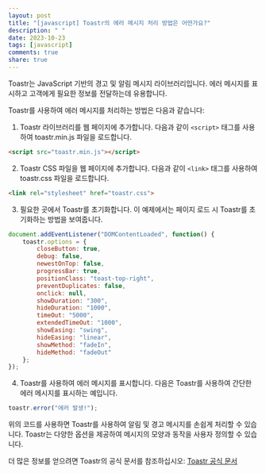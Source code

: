 ```yaml
---
layout: post
title: "[javascript] Toastr의 에러 메시지 처리 방법은 어떤가요?"
description: " "
date: 2023-10-23
tags: [javascript]
comments: true
share: true
---
```


Toastr는 JavaScript 기반의 경고 및 알림 메시지 라이브러리입니다. 에러 메시지를 표시하고 고객에게 필요한 정보를 전달하는데 유용합니다.

Toastr를 사용하여 에러 메시지를 처리하는 방법은 다음과 같습니다:

1. Toastr 라이브러리를 웹 페이지에 추가합니다. 다음과 같이 `<script>` 태그를 사용하여 toastr.min.js 파일을 로드합니다.

```html
<script src="toastr.min.js"></script>
```

2. Toastr CSS 파일을 웹 페이지에 추가합니다. 다음과 같이 `<link>` 태그를 사용하여 toastr.css 파일을 로드합니다.

```html
<link rel="stylesheet" href="toastr.css">
```

3. 필요한 곳에서 Toastr를 초기화합니다. 이 예제에서는 페이지 로드 시 Toastr를 초기화하는 방법을 보여줍니다.

```javascript
document.addEventListener("DOMContentLoaded", function() {
    toastr.options = {
        closeButton: true,
        debug: false,
        newestOnTop: false,
        progressBar: true,
        positionClass: "toast-top-right",
        preventDuplicates: false,
        onclick: null,
        showDuration: "300",
        hideDuration: "1000",
        timeOut: "5000",
        extendedTimeOut: "1000",
        showEasing: "swing",
        hideEasing: "linear",
        showMethod: "fadeIn",
        hideMethod: "fadeOut"
    };
});
```

4. Toastr를 사용하여 에러 메시지를 표시합니다. 다음은 Toastr를 사용하여 간단한 에러 메시지를 표시하는 예입니다.

```javascript
toastr.error("에러 발생!");
```

위의 코드를 사용하면 Toastr를 사용하여 알림 및 경고 메시지를 손쉽게 처리할 수 있습니다. Toastr는 다양한 옵션을 제공하여 메시지의 모양과 동작을 사용자 정의할 수 있습니다.

더 많은 정보를 얻으려면 Toastr의 공식 문서를 참조하십시오: [Toastr 공식 문서](https://github.com/CodeSeven/toastr)